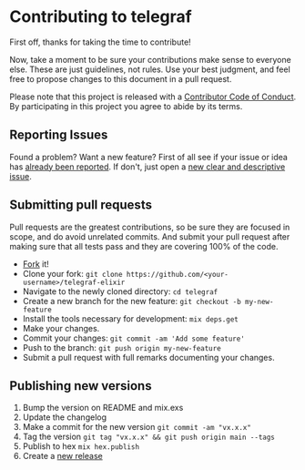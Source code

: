 # Contributing to telegraf

First off, thanks for taking the time to contribute!

Now, take a moment to be sure your contributions make sense to everyone else.
These are just guidelines, not rules.
Use your best judgment, and feel free to propose changes to this document in a pull request.

Please note that this project is released with a [Contributor Code of Conduct][code-of-conduct].
By participating in this project you agree to abide by its terms.

## Reporting Issues
Found a problem? Want a new feature? First of all see if your issue or idea has [already been reported][issue].
If don't, just open a [new clear and descriptive issue][new-issue].

## Submitting pull requests
Pull requests are the greatest contributions, so be sure they are focused in scope, and do avoid unrelated commits.
And submit your pull request after making sure that all tests pass and they are covering 100% of the code.

- [Fork][fork] it!
- Clone your fork: `git clone https://github.com/<your-username>/telegraf-elixir`
- Navigate to the newly cloned directory: `cd telegraf`
- Create a new branch for the new feature: `git checkout -b my-new-feature`
- Install the tools necessary for development: `mix deps.get`
- Make your changes.
- Commit your changes: `git commit -am 'Add some feature'`
- Push to the branch: `git push origin my-new-feature`
- Submit a pull request with full remarks documenting your changes.

## Publishing new versions

1. Bump the version on README and mix.exs
2. Update the changelog
3. Make a commit for the new version `git commit -am "vx.x.x"`
4. Tag the version `git tag "vx.x.x" && git push origin main --tags`
5. Publish to hex `mix hex.publish`
6. Create a [new release][new-release]

[fork]: https://github.com/finbits/telegraf-elixir/fork
[code-of-conduct]: https://github.com/finbits/telegraf-elixir/blob/main/CODE_OF_CONDUCT.md
[issue]: https://github.com/finbits/telegraf-elixir/issues
[new-issue]: https://github.com/finbits/telegraf-elixir/issues/new
[new-release]: https://github.com/finbits/telegraf-elixir/releases/new?body=Checkout+the+%5Bchangelog%5D%28https%3A%2F%2Fgithub.com%2Ffinbits%2Ftelegraf-elixir%2Fblob%2Fmain%2FCHANGELOG.md%29
